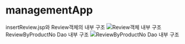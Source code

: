 # managementApp
insertReview.jsp와 Review객체의 내부 구조
![Review객체 내부 구조](https://github.com/jiho313/managementApp/assets/130119257/1d3f256b-a75e-46f3-82a4-4ccdd79c2518)
ReviewByProductNo Dao 내부 구조
![ReviewByProductNo Dao 내부 구조](https://github.com/jiho313/managementApp/assets/130119257/cf4383b1-fe13-4b1d-a0fa-b5211f4c73a0)
